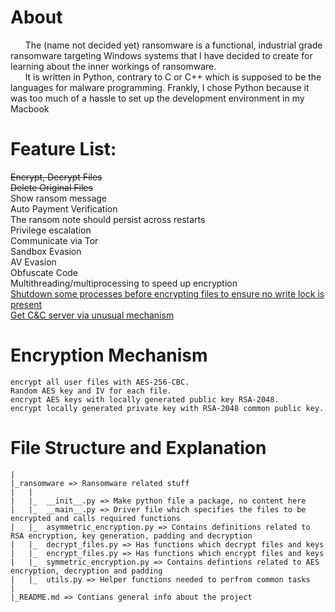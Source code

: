 # **About**  
&nbsp;&nbsp;&nbsp;&nbsp;&nbsp;&nbsp;The (name not decided yet) ransomware is a functional, industrial grade ransomware targeting Windows systems that I have decided to create for learning about the inner workings of ransomware.  
&nbsp;&nbsp;&nbsp;&nbsp;&nbsp;&nbsp;It is written in Python, contrary to C or C++ which is supposed to be the languages for malware programming. Frankly, I chose Python because it was too much of a hassle to set up the development environment in my Macbook  

# **Feature List:**
 ~~Encrypt, Decrypt Files~~  
 ~~Delete Original Files~~  
 Show ransom message  
 Auto Payment Verification  
 The ransom note should persist across restarts  
 Privilege escalation  
 Communicate via Tor  
 Sandbox Evasion  
 AV Evasion  
 Obfuscate Code  
 Multithreading/multiprocessing to speed up encryption  
 [Shutdown some processes before encrypting files to ensure no write lock is present](https://securityaffairs.co/wordpress/103030/malware/sodinokibi-ransomware-new-feature.html)  
 [Get C&C server via unusual mechanism](https://www.zdnet.com/google-amp/article/astaroth-malware-hides-command-servers-in-youtube-channel-descriptions/)

# **Encryption Mechanism**
    encrypt all user files with AES-256-CBC.
    Random AES key and IV for each file.
    encrypt AES keys with locally generated public key RSA-2048.
    encrypt locally generated private key with RSA-2048 common public key.
   
# **File Structure and Explanation**
    |
    |_ransomware => Ransomware related stuff
    |   |
    |   |_  __init__.py => Make python file a package, no content here
    |   |_  __main__.py => Driver file which specifies the files to be encrypted and calls required functions
    |   |_  asymmetric_encryption.py => Contains definitions related to RSA encryption, key generation, padding and decryption
    |   |_  decrypt_files.py => Has functions which decrypt files and keys 
    |   |_  encrypt_files.py => Has functions which encrypt files and keys
    |   |_  symmetric_encryption.py => Contains defintions related to AES encryption, decryption and padding
    |   |_  utils.py => Helper functions needed to perfrom common tasks
    |
    |_README.md => Contians general info about the project